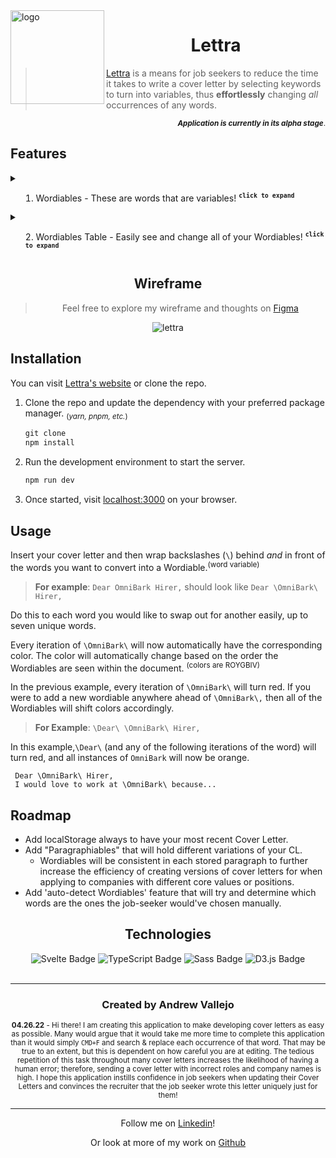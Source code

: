 <img align='left' src="https://user-images.githubusercontent.com/17935770/167260199-2edfda2a-475a-4cb7-8aa9-c787de97ba2b.png" alt="logo" width="150"/>
 
<div align='center'>
 
# Lettra
 
</div> 
 
> [Lettra](https://lettra.vercel.app) is a means for job seekers to reduce the time it takes to write a cover letter by selecting keywords to turn into variables, thus **effortlessly** changing _all_ occurrences of any words. 
<div align='right'>
 
 <sub>**_Application is currently in its alpha stage_**.</sub>

</div>

## Features

<details>
  <summary>
   
   1. Wordiables - These are words that are variables!  <sup>**`click to expand`**</sup>
   
  </summary>

> - Words in the document with `\ backslashes \` surrounding it will be a Wordiable.
> - Up to seven Wordibles can be created, each with its assigned color.
> - Colors are applied to each iteration of the word in the document.

</details>

<details>
  <summary>
   
   2. Wordiables Table - Easily see and change all of your Wordiables! <sup>**`click to expand`**</sup>
   
  </summary>

> A table of the selected words will show the order in which the Wordibles first occur, how many times they appear on the document, and its associated color. Selecting a word from here will highlight the Wordiable from the document and allow you to update all occurrences at once. <sub>_feature in progress!_</sub>

</details>

<div align='center'>
 
## Wireframe

> Feel free to explore my wireframe and thoughts on [Figma](https://www.figma.com/file/gQ7y0NcZqBecv25aPrDzOI/Lettra?node-id=0%3A1)

![lettra](https://user-images.githubusercontent.com/17935770/165384152-b341c29a-24f2-437a-8f36-b065a66c115a.png)

 </div>

## Installation

You can visit [Lettra's website](https://lettra.vercel.app) or clone the repo.

1. Clone the repo and update the dependency with your preferred package manager. <sub>(_yarn, pnpm, etc._)</sub>

   ```jsx
   git clone
   npm install
   ```

2. Run the development environment to start the server.

   ```jsx
   npm run dev
   ```

3. Once started, visit [localhost:3000](http://localhost:3000) on your browser.

## Usage

Insert your cover letter and then wrap backslashes (`\`) behind _and_ in front of the words you want to convert into a Wordiable.<sup>(word variable)</sup>

> **For example**: `Dear OmniBark Hirer,` should look like `Dear \OmniBark\ Hirer,`

Do this to each word you would like to swap out for another easily, up to seven unique words.

Every iteration of `\OmniBark\` will now automatically have the corresponding color. The color will automatically change based on the order the Wordiables are seen within the document. <sup>(colors are ROYGBIV)</sup>

In the previous example, every iteration of `\OmniBark\` will turn red. If you were to add a new wordiable anywhere ahead of `\OmniBark\,` then all of the Wordiables will shift colors accordingly.

> **For Example**: `\Dear\ \OmniBark\ Hirer,`

In this example,`\Dear\` (and any of the following iterations of the word) will turn red, and all instances of `OmniBark` will now be orange.

<!-- Not a feature yet: You only need to do this to the first iteration of the word seen in your document; then, every iteration afterward will become a **Wordiable** and can be manipulated all at once. -->

```
 Dear \OmniBark\ Hirer,
 I would love to work at \OmniBark\ because...
```

<!-- This is not a feature yet
Select OmniBark from the Wordiable Table, or edit the word without removing the `\` (in any order), which will update the appearances of all the other words that are the same. If you replace `\OmniBark\` with `\UniMeows\` will automatically change the document from

`Dear OmniBark Hirer, I would love to work at OmniBark because...`

to

`Dear UniMeow Hirer, I would love to work at UniMeow because...`

 all within the time it took for you to spell out `UniMeow` -->

## Roadmap

- Add localStorage always to have your most recent Cover Letter.
- Add "Paragraphiables" that will hold different variations of your CL.
  - Wordiables will be consistent in each stored paragraph to further increase the efficiency of creating versions of cover letters for when applying to companies with different core values or positions.
- Add 'auto-detect Wordiables' feature that will try and determine which words are the ones the job-seeker would've chosen manually.

<div align='center'>

## Technologies

<img src="https://img.shields.io/badge/Svelte-FF3E00?logo=svelte&logoColor=fff&style=flat-square" alt="Svelte Badge">
<img src="https://img.shields.io/badge/TypeScript-3178C6?logo=typescript&logoColor=fff&style=flat-square" alt="TypeScript Badge">
<img src="https://img.shields.io/badge/Sass-C69?logo=sass&logoColor=fff&style=flat-square" alt="Sass Badge">
<img src="https://img.shields.io/badge/D3.js-F9A03C?logo=d3dotjs&logoColor=fff&style=flat-square" alt="D3.js Badge">

</div>

<br>

<div align="center">

---

### Created by **Andrew Vallejo**

<sub> **04.26.22** -
Hi there! I am creating this application to make developing cover letters as easy as possible. Many would argue that it would take me more time to complete this application than it would simply `CMD+F` and search & replace each occurrence of that word. That may be true to an extent, but this is dependent on how careful you are at editing. The tedious repetition of this task throughout many cover letters increases the likelihood of having a human error; therefore, sending a cover letter with incorrect roles and company names is high. I hope this application instills confidence in job seekers when updating their Cover Letters and convinces the recruiter that the job seeker wrote this letter uniquely just for them!
</sub>

---

Follow me on [Linkedin](https://www.linkedin.com/in/andrewvallejo/)!

Or look at more of my work on [Github](https://www.github.com/andrewvallejo)

</div>
